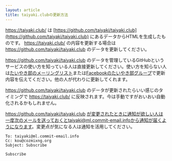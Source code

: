 ```yaml
---
layout: article
title: taiyaki.clubの更新方法
---
```


https://taiyaki.club/ は [https://github.com/taiyaki/taiyaki.club](https://github.com/taiyaki/taiyaki.club) にあるデータからHTMLを生成したものです。 https://taiyaki.club/ の内容を更新する場合は https://github.com/taiyaki/taiyaki.club のデータを更新してください。

https://github.com/taiyaki/taiyaki.club のデータを管理しているGitHubというサービスの使い方を知っている人は直接更新してください。使い方を知らない人は[たいやき部のメーリングリスト](taiyaki@ml.taiyaki.club)または[Facebookのたいやき部グループ](https://www.facebook.com/groups/taiyakiclub/)で更新内容を伝えてください。他の人が代わりに更新してくれます。

https://github.com/taiyaki/taiyaki.club のデータが更新されたらいい感じのタイミングで https://taiyaki.club/ に反映されます。今は手動ですがおいおい自動化されるかもしれません。

https://github.com/taiyaki/taiyaki.club が変更されたときに通知が欲しい人は一度次のメールを送っておくとtaiyaki@ml.commit-email.infoから通知が届くようになります。変更点が気になる人は通知を活用してください。

    To: taiyaki@ml.commit-email.info
    Cc: kou@cozmixng.org
    Subject: Subscribe

    Subscribe
